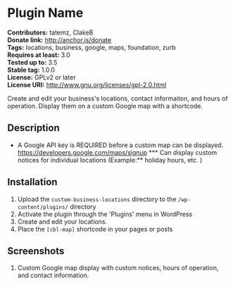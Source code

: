 # Plugin Name #
**Contributors:** tatemz, ClakeB  
**Donate link:** http://anchor.is/donate  
**Tags:** locations, business, google, maps, foundation, zurb  
**Requires at least:** 3.0  
**Tested up to:** 3.5  
**Stable tag:** 1.0.0  
**License:** GPLv2 or later  
**License URI:** http://www.gnu.org/licenses/gpl-2.0.html  

Create and edit your business's locations, contact informaiton, and hours of operation. Display them on a custom Google map with a shortcode.

## Description ##
* A Google API key is REQUIRED before a custom map can be displayed. https://developers.google.com/maps/signup
*** Can display custom notices for individual locations (Example:** holiday hours, etc. )  

## Installation ##

1. Upload the `custom-business-locations` directory to the `/wp-content/plugins/` directory
1. Activate the plugin through the 'Plugins' menu in WordPress
1. Create and edit your locations.
1. Place the `[cbl-map]` shortcode in your pages or posts

## Screenshots ##

1. Custom Google map display with custom notices, hours of operation, and contact information.


